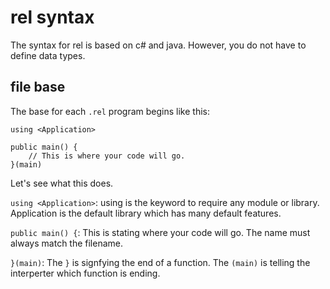 # rel syntax

The syntax for rel is based on c# and java.
However, you do not have to define data types.

## file base

The base for each `.rel` program begins like this:
```
using <Application>

public main() {
    // This is where your code will go.
}(main)
```

Let's see what this does.

`using <Application>`: using is the keyword to require any module or library. 
Application is the default library which has many default features.

`public main() {`: This is stating where your code will go. The name must always match the filename.

`}(main)`: The `}` is signfying the end of a function. The `(main)` is telling the interperter which function is ending.